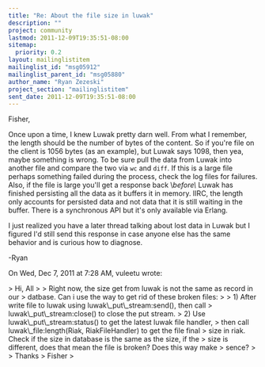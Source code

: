 ```yaml
---
title: "Re: About the file size in luwak"
description: ""
project: community
lastmod: 2011-12-09T19:35:51-08:00
sitemap:
  priority: 0.2
layout: mailinglistitem
mailinglist_id: "msg05912"
mailinglist_parent_id: "msg05880"
author_name: "Ryan Zezeski"
project_section: "mailinglistitem"
sent_date: 2011-12-09T19:35:51-08:00
---
```



Fisher,

Once upon a time, I knew Luwak pretty darn well. From what I remember, the
length should be the number of bytes of the content. So if you're file on
the client is 1056 bytes (as an example), but Luwak says 1098, then yea,
maybe something is wrong. To be sure pull the data from Luwak into another
file and compare the two via `wc` and `diff`. If this is a large file
perhaps something failed during the process, check the log files for
failures. Also, if the file is large you'll get a response back \\_before\\_
Luwak has finished persisting all the data as it buffers it in memory.
 IIRC, the length only accounts for persisted data and not data that it is
still waiting in the buffer. There is a synchronous API but it's only
available via Erlang.

I just realized you have a later thread talking about lost data in Luwak
but I figured I'd still send this response in case anyone else has the same
behavior and is curious how to diagnose.

-Ryan

On Wed, Dec 7, 2011 at 7:28 AM, vuleetu  wrote:

&gt; Hi, All
&gt;
&gt; Right now, the size get from luwak is not the same as record in our
&gt; datbase. Can i use the way to get rid of these broken files:
&gt;
&gt; 1) After write file to luwak using luwak\\_put\\_stream:send(), then call
&gt; luwak\\_put\\_stream:close() to close the put stream.
&gt; 2) Use luwak\\_put\\_stream:status() to get the latest luwak file handler,
&gt; then call luwak\\_file:length(Riak, RiakFileHandler) to get the file final
&gt; size in riak. Check if the size in database is the same as the size, if the
&gt; size is different, does that mean the file is broken? Does this way make
&gt; sence?
&gt;
&gt; Thanks
&gt; Fisher
&gt;

